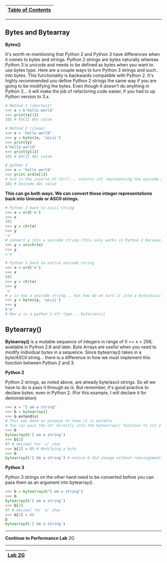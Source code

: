 |[Table of Contents](/00-Table-of-Contents.md)|
|---|

---

## Bytes and Bytearray

**Bytes\(\)**

It's worth re-mentioning that Python 2 and Python 3 have differences when it comes to bytes and strings. Python 2 strings are bytes naturally whereas Python 3 is unicode and needs to be defined as bytes when you want to use bytes type. Here are a couple ways to turn Python 3 strings and such.. into bytes. This functionality is backwards compatible with Python 2. It's highly recommended you define Python 2 strings the same way if you are going to be modifying the bytes. Even though it doesn't do anything in Python 2... it will make the job of refactoring code easier, if you had to up Python version to 3.x.

```python
# Method 1 (shortest)
>>> x = b'hello world'
>>> print(x[1])
101 # ASCII dec value

# Method 2 (clean)
>>> x = 'hello world'
>>> y = bytes(x, 'ascii')
>>> print(y)
b'hello world'
>>> print(y[1])
101 # ASCII dec value

# python 2
>>> x = 'hello world'
>>> print ord(x[1]) 
# ord is the inverse of chr()... returns int representing the unicode code point of the argument
101 # Unicode dec value
```

**This can go both ways. We can convert these integer representations back into Unicode or ASCII strings.**

```python
# Python 2 back to ascii string
>>> x = ord('e')
>>> x
101
>>> y = chr(x)
>>> y
'e'
# convert y into a unicode string (this only works in Python 2 because unicode is default in Python 3)
>>> y = unichr(x)
>>> y
u'e'

# Python 3 back to native unicode string
>>> x = ord('e')
>>> x
101
>>> y = chr(x)
>>> y
'e'
# y is now a unicode string... but how do we turn it into a byte/ascii string?
>>> y = bytes(y, 'ascii')
>>> y
b'e'
# Now y is a python 2 str type... bytes/ascii
```

## Bytearray\(\)

**Bytearray\(\)** is a mutable sequence of integers in range of 0 &lt;= x &lt; 256; available in Python 2.6 and later​. Byte Arrays are useful when you need to modify individual bytes in a sequence. Since bytearray\(\) takes in a byte/ASCII string... there is a difference in how we must implement this function between Python 2 and 3.

**Python 2**

Python 2 strings, as noted above, are already byte/ascii strings. So all we have to do is pass it through as is. But remember, it's good practice to declare bytes; even in Python 2. \(For this example, I will declare it for demonstration\)

```python
>>> x = "I am a string"
>>> b = bytearray()​
>>> b.extend(x) 
# This was done on purpose to show it is mutable 
# You can pass the str directly into the bytearray() function to cut 2 lines
>>> b​
bytearray(b'I am a string')​
>>> b[2]​
97 # decimal for 'a' char​
>>> b[2] = 85​ # Modifying a byte
>>> b​
bytearray(b'I Um a string')​ # notice b did change without reassignment
```

**Python 3**

Python 3 strings on the other hand need to be converted before you can pass them as an argument into bytearray\(\).

```python
>>> b = bytearray(b"I am a string")​
>>> b​
bytearray(b'I am a string')​
>>> b[2]​
97 # decimal for 'a' char​
>>> b[2] = 85​
b​
bytearray(b'I Um a string')​
```  

---
**Continue to Performance Lab** 2G

---

|[Lab 2G](/02_Data_Types/lab2g.md)|
|---|
